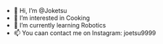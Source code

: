 - 👋 Hi, I’m @Joketsu
- 👀 I’m interested in Cooking
- 🌱 I’m currently learning Robotics
- 📫 You caan contact me on Instagram: joetsu9999
<!---
Joketsu/Joketsu is a ✨ special ✨ repository because its `README.md` (this file) appears on your GitHub profile.
You can click the Preview link to take a look at your changes.
--->
